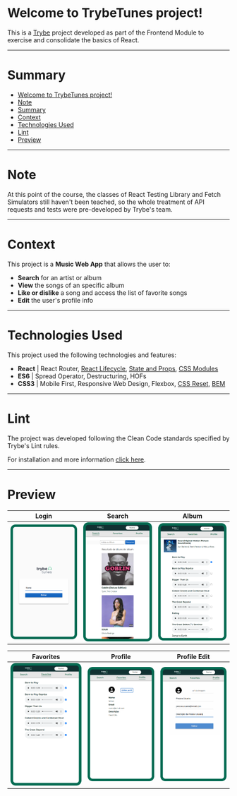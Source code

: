 # Welcome to TrybeTunes project!
This is a [Trybe](https://www.betrybe.com/) project developed as part of the Frontend Module to exercise and consolidate the basics of React.

---

# Summary
- [Welcome to TrybeTunes project!](#welcome-to-trybetunes-project!)
- [Note](#note)
- [Summary](#summary)
- [Context](#context)
- [Technologies Used](#technologies-used)
- [Lint](#lint)
- [Preview](#preview)

---

# Note
At this point of the course, the classes of React Testing Library and Fetch Simulators still haven't been teached, so the whole treatment of API requests and tests were pre-developed by Trybe's team.

---

# Context
This project is a __Music Web App__ that allows the user to:
 * __Search__ for an artist or album
 * __View__ the songs of an specific album
 * __Like or dislike__ a song and access the list of favorite songs
 * __Edit__ the user's profile info

---

# Technologies Used
This project used the following technologies and features:
  * __React__ | React Router, [React Lifecycle](https://projects.wojtekmaj.pl/react-lifecycle-methods-diagram/), [State and Props](https://reactjs.org/docs/thinking-in-react.html), [CSS Modules](https://www.w3schools.com/react/react_css.asp)
  * __ES6__ | Spread Operator, Destructuring, HOFs
  * __CSS3__ | Mobile First, Responsive Web Design, Flexbox, [CSS Reset](https://www.digitalocean.com/community/tutorials/css-minimal-css-reset), [BEM](https://medium.com/trabe/a-more-javascript-friendly-bem-naming-convention-75c7f01ff736)

---

# Lint
The project was developed following the Clean Code standards specified by Trybe's Lint rules.

For installation and more information [click here](https://github.com/betrybe/eslint-config-trybe).

---

# Preview
| Login | Search | Album |
| --- | --- | --- |
| <img src="./images/Login.png" width="300"> | <img src="./images/Search.png" width="300"> | <img src="./images/Album.png" width="300"> |

| Favorites | Profile | Profile Edit |
| --- | --- | --- |
| <img src="./images/Favorites.png" width="300"> | <img src="./images/Profile.png" width="300"> | <img src="./images/ProfileEdit.png" width="300"> |